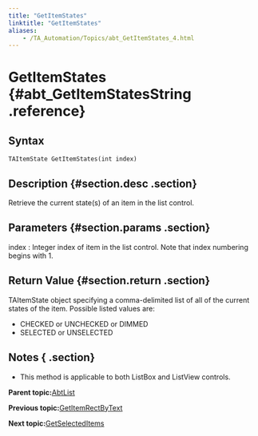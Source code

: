 ```yaml
--- 
title: "GetItemStates"
linktitle: "GetItemStates"
aliases: 
    - /TA_Automation/Topics/abt_GetItemStates_4.html
---
```

# GetItemStates {#abt_GetItemStatesString .reference}

## Syntax

`TAItemState GetItemStates(int index)`

## Description {#section.desc .section}

Retrieve the current state\(s\) of an item in the list control.

## Parameters {#section.params .section}

index
:   Integer index of item in the list control. Note that index numbering begins with 1.

## Return Value {#section.return .section}

TAItemState object specifying a comma-delimited list of all of the current states of the item. Possible listed values are:

-   CHECKED or UNCHECKED or DIMMED
-   SELECTED or UNSELECTED

## Notes { .section}

-   This method is applicable to both ListBox and ListView controls.

**Parent topic:**[AbtList](../../TA_Automation/Topics/abt_AbtList.html)

**Previous topic:**[GetItemRectByText](../../TA_Automation/Topics/abt_GetItemRect_4.html)

**Next topic:**[GetSelectedItems](../../TA_Automation/Topics/abt_GetSelectedItems_3.html)

